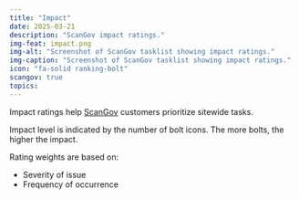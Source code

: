 ```yaml
---
title: "Impact"
date: 2025-03-21
description: "ScanGov impact ratings."
img-feat: impact.png
img-alt: "Screenshot of ScanGov tasklist showing impact ratings."
img-caption: "Screenshot of ScanGov tasklist showing impact ratings."
icon: "fa-solid ranking-bolt"
scangov: true
topics:
---
```


Impact ratings help [ScanGov](https://scangov.com) customers prioritize sitewide tasks.

Impact level is indicated by the number of bolt icons. The more bolts, the higher the impact.

Rating weights are based on:

- Severity of issue
- Frequency of occurrence
